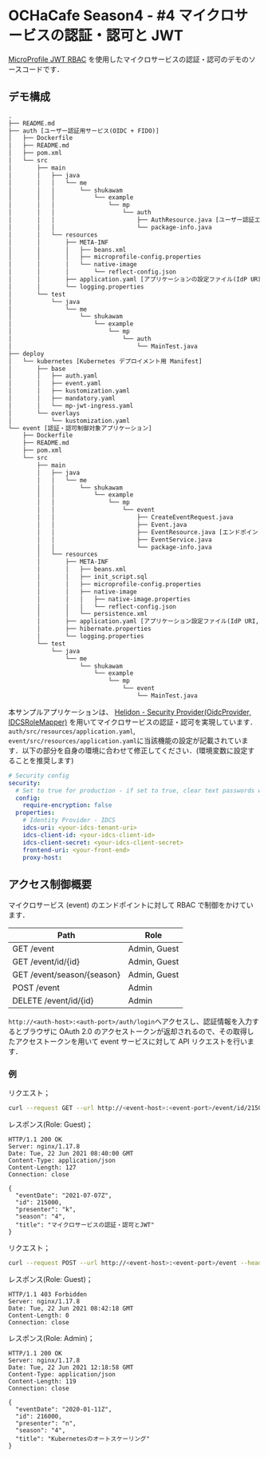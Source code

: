 # OCHaCafe Season4 - #4 マイクロサービスの認証・認可と JWT

[MicroProfile JWT RBAC](https://download.eclipse.org/microprofile/microprofile-jwt-auth-1.2/microprofile-jwt-auth-spec-1.2.html) を使用したマイクロサービスの認証・認可のデモのソースコードです．

## デモ構成

```txt
.
├── README.md
├── auth [ユーザー認証用サービス(OIDC + FIDO)]
│   ├── Dockerfile
│   ├── README.md
│   ├── pom.xml
│   └── src
│       ├── main
│       │   ├── java
│       │   │   └── me
│       │   │       └── shukawam
│       │   │           └── example
│       │   │               └── mp
│       │   │                   └── auth
│       │   │                       ├── AuthResource.java [ユーザー認証エンドポイント定義]
│       │   │                       └── package-info.java
│       │   └── resources
│       │       ├── META-INF
│       │       │   ├── beans.xml
│       │       │   ├── microprofile-config.properties
│       │       │   └── native-image
│       │       │       └── reflect-config.json
│       │       ├── application.yaml [アプリケーションの設定ファイル(IdP URI etc.)]
│       │       └── logging.properties
│       └── test
│           └── java
│               └── me
│                   └── shukawam
│                       └── example
│                           └── mp
│                               └── auth
│                                   └── MainTest.java
├── deploy
│   └── kubernetes [Kubernetes デプロイメント用 Manifest]
│       ├── base
│       │   ├── auth.yaml
│       │   ├── event.yaml
│       │   ├── kustomization.yaml
│       │   ├── mandatory.yaml
│       │   └── mp-jwt-ingress.yaml
│       └── overlays
│           └── kustomization.yaml
└── event [認証・認可制御対象アプリケーション]
    ├── Dockerfile
    ├── README.md
    ├── pom.xml
    └── src
        ├── main
        │   ├── java
        │   │   └── me
        │   │       └── shukawam
        │   │           └── example
        │   │               └── mp
        │   │                   └── event
        │   │                       ├── CreateEventRequest.java
        │   │                       ├── Event.java
        │   │                       ├── EventResource.java [エンドポイント・アクセス制御定義]
        │   │                       ├── EventService.java
        │   │                       └── package-info.java
        │   └── resources
        │       ├── META-INF
        │       │   ├── beans.xml
        │       │   ├── init_script.sql
        │       │   ├── microprofile-config.properties
        │       │   ├── native-image
        │       │   │   ├── native-image.properties
        │       │   │   └── reflect-config.json
        │       │   └── persistence.xml
        │       ├── application.yaml [アプリケーション設定ファイル(IdP URI, Database connection settings)]
        │       ├── hibernate.properties
        │       └── logging.properties
        └── test
            └── java
                └── me
                    └── shukawam
                        └── example
                            └── mp
                                └── event
                                    └── MainTest.java
```

本サンプルアプリケーションは、 [Helidon - Security Provider(OidcProvider, IDCSRoleMapper)](https://oracle-japan-oss-docs.github.io/helidon/docs/v2/#/mp/security/02_providers#_idcs_role_mapper) を用いてマイクロサービスの認証・認可を実現しています．`auth/src/resources/application.yaml`, `event/src/resources/application.yaml`に当該機能の設定が記載されています．以下の部分を自身の環境に合わせて修正してください．(環境変数に設定することを推奨します)

```yaml
# Security config
security:
  # Set to true for production - if set to true, clear text passwords will cause failure
  config:
    require-encryption: false
  properties:
    # Identity Provider - IDCS
    idcs-uri: <your-idcs-tenant-uri>
    idcs-client-id: <your-idcs-client-id>
    idcs-client-secret: <your-idcs-client-secret>
    frontend-uri: <your-front-end>
    proxy-host:
```

## アクセス制御概要

マイクロサービス (event) のエンドポイントに対して RBAC で制御をかけています．

| Path                       | Role         |
| -------------------------- | ------------ |
| GET /event                 | Admin, Guest |
| GET /event/id/{id}         | Admin, Guest |
| GET /event/season/{season} | Admin, Guest |
| POST /event                | Admin        |
| DELETE /event/id/{id}      | Admin        |

`http://<auth-host>:<auth-port>/auth/login`へアクセスし、認証情報を入力するとブラウザに OAuth 2.0 のアクセストークンが返却されるので、その取得したアクセストークンを用いて event サービスに対して API リクエストを行います．

### 例

リクエスト；

```bash
curl --request GET --url http://<event-host>:<event-port>/event/id/215000 --header 'authorization: Bearer eyJ...'
```

レスポンス(Role: Guest)；

```http
HTTP/1.1 200 OK
Server: nginx/1.17.8
Date: Tue, 22 Jun 2021 08:40:00 GMT
Content-Type: application/json
Content-Length: 127
Connection: close

{
  "eventDate": "2021-07-07Z",
  "id": 215000,
  "presenter": "k",
  "season": "4",
  "title": "マイクロサービスの認証・認可とJWT"
}
```

リクエスト；

```bash
curl --request POST --url http://<event-host>:<event-port>/event --header 'authorization: Bearer eyJ...' --header 'content-type: application/json' --data '{"title": "Kubernetesのオートスケーリング","season": "4","presenter": "n","eventDate": "2020-08-11"}'
```

レスポンス(Role: Guest)；

```http
HTTP/1.1 403 Forbidden
Server: nginx/1.17.8
Date: Tue, 22 Jun 2021 08:42:18 GMT
Content-Length: 0
Connection: close
```

レスポンス(Role: Admin)；

```http
HTTP/1.1 200 OK
Server: nginx/1.17.8
Date: Tue, 22 Jun 2021 12:18:58 GMT
Content-Type: application/json
Content-Length: 119
Connection: close

{
  "eventDate": "2020-01-11Z",
  "id": 216000,
  "presenter": "n",
  "season": "4",
  "title": "Kubernetesのオートスケーリング"
}
```
